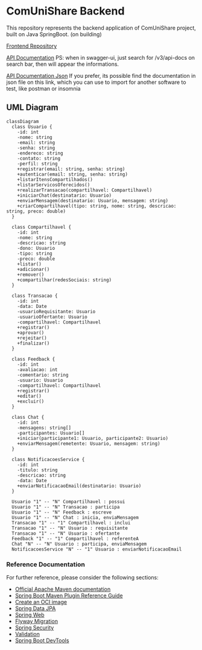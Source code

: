 # ComUniShare Backend

This repository represents the backend application of ComUniShare project, built on Java SpringBoot.
(on building)

[Frontend Repository](https://github.com/pedromotta462/ComUniShare/)

[API Documentation](https://comunishare.azurewebsites.net/swagger-ui/index.html)
PS: when in swagger-ui, just search for /v3/api-docs on search bar, then will appear the informations.

[API Documentation Json](https://comunishare.azurewebsites.net/v3/api-docs)
If you prefer, its possible find the documentation in json file on this link, which you can use to import for another software to test, like postman or insomnia

## UML Diagram

```mermaid
classDiagram
  class Usuario {
    -id: int
    -nome: string
    -email: string
    -senha: string
    -endereco: string
    -contato: string
    -perfil: string
    +registrar(email: string, senha: string)
    +autenticar(email: string, senha: string)
    +listarItensCompartilhados()
    +listarServicosOferecidos()
    +realizarTransacao(compartilhavel: Compartilhavel)
    +iniciarChat(destinatario: Usuario)
    +enviarMensagem(destinatario: Usuario, mensagem: string)
    +criarCompartilhavel(tipo: string, nome: string, descricao: string, preco: double)
  }

  class Compartilhavel {
    -id: int
    -nome: string
    -descricao: string
    -dono: Usuario
    -tipo: string
    -preco: double
    +listar()
    +adicionar()
    +remover()
    +compartilhar(redesSociais: string)
  }

  class Transacao {
    -id: int
    -data: Date
    -usuarioRequisitante: Usuario
    -usuarioOfertante: Usuario
    -compartilhavel: Compartilhavel
    +registrar()
    +aprovar()
    +rejeitar()
    +finalizar()
  }

  class Feedback {
    -id: int
    -avaliacao: int
    -comentario: string
    -usuario: Usuario
    -compartilhavel: Compartilhavel
    +registrar()
    +editar()
    +excluir()
  }

  class Chat {
    -id: int
    -mensagens: string[]
    -participantes: Usuario[]
    +iniciar(participante1: Usuario, participante2: Usuario)
    +enviarMensagem(remetente: Usuario, mensagem: string)
  }

  class NotificacoesService {
    -id: int
    -titulo: string
    -descricao: string
    -data: Date
    +enviarNotificacaoEmail(destinatario: Usuario)
  }

  Usuario "1" -- "N" Compartilhavel : possui
  Usuario "1" -- "N" Transacao : participa
  Usuario "1" -- "N" Feedback : escreve
  Usuario "1" -- "N" Chat : inicia, enviaMensagem
  Transacao "1" -- "1" Compartilhavel : inclui
  Transacao "1" -- "N" Usuario : requisitante
  Transacao "1" -- "N" Usuario : ofertante
  Feedback "1" -- "1" Compartilhavel : referenteA
  Chat "N" -- "N" Usuario : participa, enviaMensagem
  NotificacoesService "N" -- "1" Usuario : enviarNotificacaoEmail

```

### Reference Documentation
For further reference, please consider the following sections:

* [Official Apache Maven documentation](https://maven.apache.org/guides/index.html)
* [Spring Boot Maven Plugin Reference Guide](https://docs.spring.io/spring-boot/docs/3.1.5/maven-plugin/reference/html/)
* [Create an OCI image](https://docs.spring.io/spring-boot/docs/3.1.5/maven-plugin/reference/html/#build-image)
* [Spring Data JPA](https://docs.spring.io/spring-boot/docs/3.1.5/reference/htmlsingle/index.html#data.sql.jpa-and-spring-data)
* [Spring Web](https://docs.spring.io/spring-boot/docs/3.1.5/reference/htmlsingle/index.html#web)
* [Flyway Migration](https://docs.spring.io/spring-boot/docs/3.1.5/reference/htmlsingle/index.html#howto.data-initialization.migration-tool.flyway)
* [Spring Security](https://docs.spring.io/spring-boot/docs/3.1.5/reference/htmlsingle/index.html#web.security)
* [Validation](https://docs.spring.io/spring-boot/docs/3.1.5/reference/htmlsingle/index.html#io.validation)
* [Spring Boot DevTools](https://docs.spring.io/spring-boot/docs/3.1.5/reference/htmlsingle/index.html#using.devtools)

